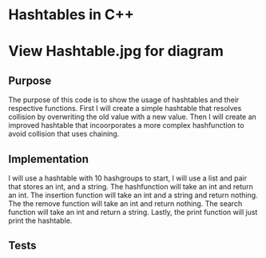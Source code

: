 # Hashtables in C++
# View Hashtable.jpg for diagram
## Purpose 
The purpose of this code is to show the usage of hashtables and their respective functions. First I will create a simple hashtable that resolves collision by overwriting
the old value with a new value. Then I will create an improved hashtable that incoorporates a more complex hashfunction to avoid collision that uses chaining.

## Implementation
I will use a hashtable with 10 hashgroups to start, I will use a list and pair that stores an int, and a string. The hashfunction will take an int and return an int. The insertion function will take an int and a string and return nothing. The the remove function will take an int and return nothing. The search function will take an int and return a string. Lastly, the print function will just print the hashtable.

## Tests
